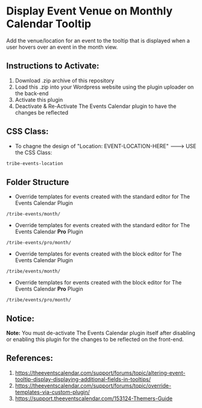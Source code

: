 # Display Event Venue on Monthly Calendar Tooltip
Add the venue/location for an event to the tooltip that is displayed when a user hovers over an event in the month view.

## Instructions to Activate:
1. Download .zip archive of this repository
2. Load this .zip into your Wordpress website using the plugin uploader on the back-end
3. Activate this plugin
4. Deactivate & Re-Activate The Events Calendar plugin to have the changes be reflected

## CSS Class:
- To chagne the design of "Location: EVENT-LOCATION-HERE" ---> USE the CSS Class:
```CSS
tribe-events-location
```

## Folder Structure
- Override templates for events created with the standard editor for The Events Calendar Plugin
```
/tribe-events/month/
```
- Override templates for events created with the standard editor for The Events Calendar <strong>Pro</strong> Plugin
```
/tribe-events/pro/month/
```
- Override templates for events created with the block editor for The Events Calendar Plugin
```
/tribe/events/month/
```
- Override templates for events created with the block editor for The Events Calendar <strong>Pro</strong> Plugin
```
/tribe/events/pro/month/
```

## Notice:
<strong>Note:</strong> You must de-activate The Events Calendar plugin itself after disabling or enabling this plugin for the changes to be reflected on the front-end.

## References:
1. https://theeventscalendar.com/support/forums/topic/altering-event-tooltip-display-displaying-additional-fields-in-tooltips/
2. https://theeventscalendar.com/support/forums/topic/override-templates-via-custom-plugin/
3. https://support.theeventscalendar.com/153124-Themers-Guide
